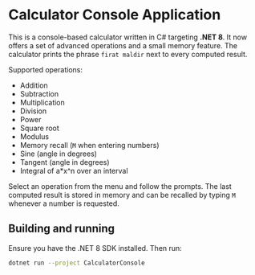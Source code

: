 # Calculator Console Application

This is a console-based calculator written in C# targeting **.NET 8**. It now offers a set of advanced operations and a small memory feature. The calculator prints the phrase `firat maldir` next to every computed result.

Supported operations:

- Addition
- Subtraction
- Multiplication
- Division
- Power
- Square root
- Modulus
- Memory recall (`M` when entering numbers)
- Sine (angle in degrees)
- Tangent (angle in degrees)
- Integral of a*x^n over an interval

Select an operation from the menu and follow the prompts. The last computed result is stored in memory and can be recalled by typing `M` whenever a number is requested.

## Building and running

Ensure you have the .NET 8 SDK installed. Then run:

```bash
dotnet run --project CalculatorConsole
```

